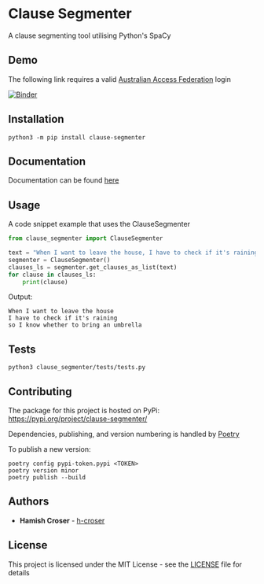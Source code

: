 # Clause Segmenter

A clause segmenting tool utilising Python's SpaCy

## Demo

The following link requires a valid [Australian Access Federation](https://aaf.edu.au/) login

[![Binder](https://binderhub.atap-binder.cloud.edu.au/badge_logo.svg)](https://binderhub.atap-binder.cloud.edu.au/v2/gh/Sydney-Informatics-Hub/clause-segmenter/demo?labpath=demo.ipynb)

## Installation

```shell
python3 -m pip install clause-segmenter
```

## Documentation

Documentation can be found [here](https://sydney-informatics-hub.github.io/clause-segmenter/DOCS.html)

## Usage

A code snippet example that uses the ClauseSegmenter

```python
from clause_segmenter import ClauseSegmenter

text = "When I want to leave the house, I have to check if it's raining, so I know whether to bring an umbrella."
segmenter = ClauseSegmenter()
clauses_ls = segmenter.get_clauses_as_list(text)
for clause in clauses_ls:
    print(clause)
```

Output:
```
When I want to leave the house
I have to check if it's raining
so I know whether to bring an umbrella
```

## Tests

```shell
python3 clause_segmenter/tests/tests.py
```

## Contributing

The package for this project is hosted on PyPi: https://pypi.org/project/clause-segmenter/

Dependencies, publishing, and version numbering is handled by [Poetry](https://python-poetry.org)

To publish a new version:

```shell
poetry config pypi-token.pypi <TOKEN>
poetry version minor
poetry publish --build
```

## Authors

  - **Hamish Croser** - [h-croser](https://github.com/h-croser)

## License

This project is licensed under the MIT License - see the [LICENSE](LICENSE) file for details